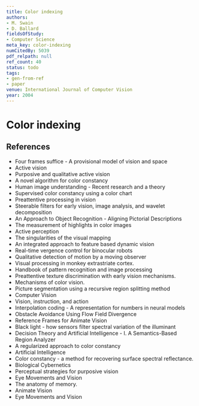 ```yaml
---
title: Color indexing
authors:
- M. Swain
- D. Ballard
fieldsOfStudy:
- Computer Science
meta_key: color-indexing
numCitedBy: 5039
pdf_relpath: null
ref_count: 40
status: todo
tags:
- gen-from-ref
- paper
venue: International Journal of Computer Vision
year: 2004
---
```


# Color indexing

## References

- Four frames suffice - A provisional model of vision and space
- Active vision
- Purposive and qualitative active vision
- A novel algorithm for color constancy
- Human image understanding - Recent research and a theory
- Supervised color constancy using a color chart
- Preattentive processing in vision
- Steerable filters for early vision, image analysis, and wavelet decomposition
- An Approach to Object Recognition - Aligning Pictorial Descriptions
- The measurement of highlights in color images
- Active perception
- The singularities of the visual mapping
- An integrated approach to feature based dynamic vision
- Real-time vergence control for binocular robots
- Qualitative detection of motion by a moving observer
- Visual processing in monkey extrastriate cortex.
- Handbook of pattern recognition and image processing
- Preattentive texture discrimination with early vision mechanisms.
- Mechanisms of color vision.
- Picture segmentation using a recursive region splitting method
- Computer Vision
- Vision, instruction, and action
- Interpolation coding - A representation for numbers in neural models
- Obstacle Avoidance Using Flow Field Divergence
- Reference Frames for Animate Vision
- Black light - how sensors filter spectral variation of the illuminant
- Decision Theory and Artificial Intelligence - I. A Semantics-Based Region Analyzer
- A regularized approach to color constancy
- Artificial Intelligence
- Color constancy - a method for recovering surface spectral reflectance.
- Biological Cybernetics
- Perceptual strategies for purposive vision
- Eye Movements and Vision
- The anatomy of memory.
- Animate Vision
- Eye Movements and Vision
